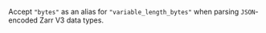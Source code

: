 Accept `"bytes"` as an alias for `"variable_length_bytes"` when parsing `JSON`-encoded Zarr V3
data types.